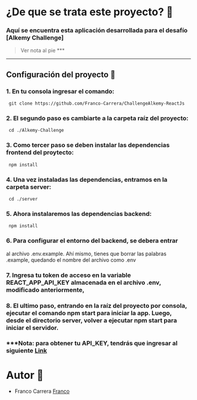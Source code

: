 # ¿De que se trata este proyecto? :speech_balloon:

### Aquí se encuentra esta aplicación desarrollada para el desafío [Alkemy Challenge]

> Ver nota al pie \*\*\*
- - -
## Configuración del proyecto :electric_plug:

### 1. En tu consola ingresar el comando:
```
 git clone https://github.com/Franco-Carrera/ChallengeAlkemy-ReactJs
```
### 2. El segundo paso es cambiarte a la carpeta raíz del proyecto:
```
 cd ./Alkemy-Challenge
```
### 3. Como tercer paso se deben instalar las dependencias frontend del proytecto:
```
 npm install
```
### 4. Una vez instaladas las dependencias, entramos en la carpeta server:
```
 cd ./server
```
### 5. Ahora instalaremos las dependencias backend:
```
 npm install
```
### 6. Para configurar el entorno del backend, se debera entrar
al archivo .env.example. Ahí mismo, tienes que borrar las palabras .example, quedando el nombre del archivo como .env

### 7. Ingresa tu token de acceso en la variable REACT_APP_API_KEY almacenada en el archivo .env, modificado anteriormente,

### 8. El ultimo paso, entrando en la raíz del proyecto por consola, ejecutar el comando npm start para iniciar la app. Luego, desde el directorio server, volver a ejecutar npm start para iniciar el servidor.

### \*\*\*Nota: para obtener tu API_KEY, tendrás que ingresar al siguiente [Link](https://superheroapi.com/#intro)

# Autor :flower_playing_cards:

- Franco Carrera [Franco](https://github.com/Franco-Carrera)
